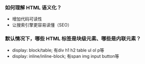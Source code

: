### 如何理解 HTML 语义化？
- 增加代码可读性
- 让搜索引擎更容易读懂（SEO） 

###  默认情况下，哪些 HTML 标签是块级元素、哪些是内联元素？
- display: block/table; 有div h1 h2 table ul ol p等
- display: inline/inline-block; 有span img input button等